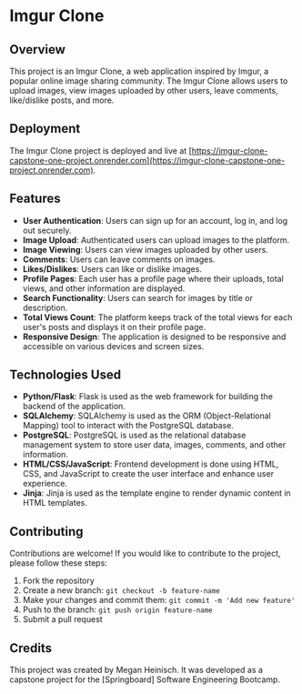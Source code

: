 # Imgur Clone

## Overview

This project is an Imgur Clone, a web application inspired by Imgur, a popular online image sharing community. The Imgur Clone allows users to upload images, view images uploaded by other users, leave comments, like/dislike posts, and more.


## Deployment

The Imgur Clone project is deployed and live at [https://imgur-clone-capstone-one-project.onrender.com](https://imgur-clone-capstone-one-project.onrender.com).


## Features

- **User Authentication**: Users can sign up for an account, log in, and log out securely.
- **Image Upload**: Authenticated users can upload images to the platform.
- **Image Viewing**: Users can view images uploaded by other users.
- **Comments**: Users can leave comments on images.
- **Likes/Dislikes**: Users can like or dislike images.
- **Profile Pages**: Each user has a profile page where their uploads, total views, and other information are displayed.
- **Search Functionality**: Users can search for images by title or description.
- **Total Views Count**: The platform keeps track of the total views for each user's posts and displays it on their profile page.
- **Responsive Design**: The application is designed to be responsive and accessible on various devices and screen sizes.

## Technologies Used

- **Python/Flask**: Flask is used as the web framework for building the backend of the application.
- **SQLAlchemy**: SQLAlchemy is used as the ORM (Object-Relational Mapping) tool to interact with the PostgreSQL database.
- **PostgreSQL**: PostgreSQL is used as the relational database management system to store user data, images, comments, and other information.
- **HTML/CSS/JavaScript**: Frontend development is done using HTML, CSS, and JavaScript to create the user interface and enhance user experience.
- **Jinja**: Jinja is used as the template engine to render dynamic content in HTML templates.



## Contributing

Contributions are welcome! If you would like to contribute to the project, please follow these steps:

1. Fork the repository
2. Create a new branch: `git checkout -b feature-name`
3. Make your changes and commit them: `git commit -m 'Add new feature'`
4. Push to the branch: `git push origin feature-name`
5. Submit a pull request

## Credits

This project was created by Megan Heinisch. It was developed as a capstone project for the [Springboard] Software Engineering Bootcamp.